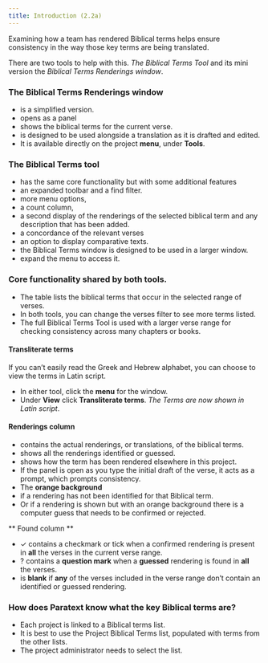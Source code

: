 ```yaml
---
title: Introduction (2.2a)
---
```

Examining how a team has rendered Biblical terms helps ensure consistency in the way those key terms are being translated.

There are two tools to help with this. *The Biblical Terms Tool* and its mini version the *Biblical Terms Renderings window*.

### The Biblical Terms Renderings window

-   is a simplified version.
-   opens as a panel
-   shows the biblical terms for the current verse.
-   is designed to be used alongside a translation as it is drafted and edited.
-   It is available directly on the project **menu**, under **Tools**.

### The Biblical Terms tool

-   has the same core functionality but with some additional features
-   an expanded toolbar and a find filter.
-   more menu options,
-   a count column,
-   a second display of the renderings of the selected biblical term and any description that has been added.
-   a concordance of the relevant verses
-   an option to display comparative texts.
-   the Biblical Terms window is designed to be used in a larger window.
-   expand the menu to access it.

### Core functionality shared by both tools.

-   The table lists the biblical terms that occur in the selected range of verses.
-   In both tools, you can change the verses filter to see more terms listed.
-   The full Biblical Terms Tool is used with a larger verse range for checking consistency across many chapters or books.

#### Transliterate terms

If you can’t easily read the Greek and Hebrew alphabet, you can choose to view the terms in Latin script.

-   In either tool, click the **menu** for the window.
-   Under **View** click **Transliterate terms**.
    *The Terms are now shown in Latin script*.

#### Renderings column

-   contains the actual renderings, or translations, of the biblical terms.
-   shows all the renderings identified or guessed.
-   shows how the term has been rendered elsewhere in this project.
-   If the panel is open as you type the initial draft of the verse, it acts as a prompt, which prompts consistency.
-   The **orange background**
-   if a rendering has not been identified for that Biblical term.
-   Or if a rendering is shown but with an orange background there is a computer guess that needs to be confirmed or rejected.

** Found column **

-   ✓ contains a checkmark or tick when a confirmed rendering is present in **all** the verses in the current verse range.
-   ? contains a **question mark** when a **guessed** rendering is found in **all** the verses.
-   is **blank** if **any** of the verses included in the verse range don’t contain an identified or guessed rendering.

### How does Paratext know what the key Biblical terms are?

-   Each project is linked to a Biblical terms list.
-   It is best to use the Project Biblical Terms list, populated with terms from the other lists.
-   The project administrator needs to select the list.


